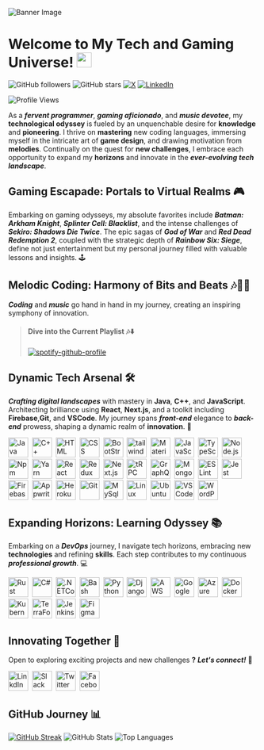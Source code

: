 ![Banner Image](https://repository-images.githubusercontent.com/588181932/e36ec678-7984-4cdd-8e4c-a3932772ff8e)

<h1>
   Welcome to My Tech and Gaming Universe!
  <img src="https://media.giphy.com/media/hvRJCLFzcasrR4ia7z/giphy.gif" width="30px"/>
</h1> 


![GitHub followers](https://img.shields.io/github/followers/Hasnat-Ahmed-Goheer?style=social)
![GitHub stars](https://img.shields.io/github/stars/Hasnat-Ahmed-Goheer?style=social)
[![X](https://img.shields.io/badge/X-black?style=flat-square&logo=x&logoColor=white)](LINK_TO_YOUR_X_PROFILE)
[![LinkedIn](https://img.shields.io/badge/LinkedIn-blue?style=flat-square&logo=linkedin&logoColor=white)](LINK_TO_YOUR_LINKEDIN_PROFILE)

![Profile Views](https://komarev.com/ghpvc/?username=YourGitHubUsername&style=flat-square)



As a _**fervent programmer**_, _**gaming aficionado**_, and _**music devotee**_, my **technological odyssey** is fueled by an unquenchable desire for **knowledge** and **pioneering**. I thrive on **mastering** new coding languages, immersing myself in the intricate art of **game design**, and drawing motivation from **melodies**. Continually on the quest for **new challenges**, I embrace each opportunity to expand my **horizons** and innovate in the _**ever-evolving tech landscape**_.

##  Gaming Escapade: Portals to Virtual Realms 🎮
Embarking on gaming odysseys, my absolute favorites include _**Batman: Arkham Knight**_, _**Splinter Cell: Blacklist**_, and the intense challenges of _**Sekiro: Shadows Die Twice**_. The epic sagas of _**God of War**_ and _**Red Dead Redemption 2**_, coupled with the strategic depth of _**Rainbow Six: Siege**_, define not just entertainment but my personal journey filled with valuable lessons and insights. 🕹️

## Melodic Coding: Harmony of Bits and Beats 🎶👨‍💻
_**Coding**_ and _**music**_ go hand in hand in my journey, creating an inspiring symphony of innovation. 
> #### Dive into the Current Playlist 🎶⬇️
>[![spotify-github-profile](https://spotify-github-profile.vercel.app/api/view?uid=9vswfpmpfktc17c8bzbh37qq7&cover_image=true&theme=natemoo-re&show_offline=false&background_color=121212&interchange=true&bar_color=53b14f&bar_color_cover=true)](https://spotify-github-profile.vercel.app/api/view?uid=9vswfpmpfktc17c8bzbh37qq7&redirect=true)

## Dynamic Tech Arsenal 🛠️
**_Crafting digital landscapes_** with mastery in **Java**, **C++**, and **JavaScript**. Architecting brilliance using **React**, **Next.js**, and a toolkit including **Firebase**,**Git**, and **VSCode**. My journey spans _**front-end**_ elegance to _**back-end**_ prowess, shaping a dynamic realm of **innovation**. 🚀

<div>
  <!-- Add tech stack icons -->
  <img src="https://cdn.jsdelivr.net/gh/devicons/devicon/icons/java/java-original.svg" width="40" height="40" title="Java" alt="Java" />&nbsp;
  <img src="https://cdn.jsdelivr.net/gh/devicons/devicon/icons/cplusplus/cplusplus-original.svg" width="40" height="40" title="C++" alt="C++" />&nbsp;
  <img src="https://cdn.jsdelivr.net/gh/devicons/devicon/icons/html5/html5-original.svg" title="HTML" alt="HTML" width="40" height="40"/>&nbsp;
  <img src="https://cdn.jsdelivr.net/gh/devicons/devicon/icons/css3/css3-original.svg" title="CSS" alt="CSS" width="40" height="40"/>&nbsp;
  <img src="https://cdn.jsdelivr.net/gh/devicons/devicon/icons/bootstrap/bootstrap-original.svg" width="40" height="40" title="BootStrap" alt="BootStrap" />&nbsp;
  <img src="https://cdn.jsdelivr.net/gh/devicons/devicon/icons/tailwindcss/tailwindcss-plain.svg" width="40" height="40" title="tailwindCSS" alt="tailwindCSS"  />&nbsp;
  <img src="https://cdn.jsdelivr.net/gh/devicons/devicon/icons/materialui/materialui-original.svg" width="40" height="40" title="MaterialUI" alt="MaterialUI" />&nbsp;
  <img src="https://cdn.jsdelivr.net/gh/devicons/devicon/icons/javascript/javascript-plain.svg" title="JavaScript" alt="JavaScript" width="40" height="40"/>&nbsp;
  <img src="https://cdn.jsdelivr.net/gh/devicons/devicon/icons/typescript/typescript-original.svg" title="TypeScript" alt="TypeScript" width="40" height="40"/>&nbsp;
  <img src="https://cdn.jsdelivr.net/gh/devicons/devicon/icons/nodejs/nodejs-original.svg" width="40" height="40" title="Node.js" alt="Node.js" />&nbsp;
  <img src="https://cdn.jsdelivr.net/gh/devicons/devicon/icons/npm/npm-original-wordmark.svg" width="40" height="40" title="Npm" alt="Npm" />&nbsp;
  <img src="https://cdn.jsdelivr.net/gh/devicons/devicon/icons/yarn/yarn-original.svg"  width="40" height="40" title="Yarn" alt="Yarn" />&nbsp;     
  <img src="https://cdn.jsdelivr.net/gh/devicons/devicon/icons/react/react-original.svg"  width="40" height="40" title="React" alt="React" />&nbsp;
  <img src="https://cdn.jsdelivr.net/gh/devicons/devicon/icons/redux/redux-original.svg" width="40" height="40" title="Redux" alt="Redux" />&nbsp;
  <img src="https://devicons.railway.app/i/nextjs-light.svg" width="40" height="40" title="Next.js" alt="Next.js" />&nbsp;
  <img src="https://devicons.railway.app/i/trpc.png" width="40" height="40" title="tRPC" alt="tRPC" />&nbsp;
  <img src="https://cdn.jsdelivr.net/gh/devicons/devicon/icons/graphql/graphql-plain.svg" width="40" height="40" title="GraphQl" alt="GraphQl" />&nbsp;
  <img src="https://cdn.jsdelivr.net/gh/devicons/devicon/icons/mongodb/mongodb-original.svg" width="40" height="40" title="MongoDB" alt="MongoDB" />&nbsp;
  <img src="https://cdn.jsdelivr.net/gh/devicons/devicon/icons/eslint/eslint-original.svg" width="40" height="40" title="ESLint" alt="ESLint" />&nbsp;
  <img src="https://cdn.jsdelivr.net/gh/devicons/devicon/icons/jest/jest-plain.svg" width="40" height="40" title="Jest" alt="Jest" />&nbsp;
  <img src="https://cdn.jsdelivr.net/gh/devicons/devicon/icons/firebase/firebase-plain.svg" width="40" height="40" title="Firebase" alt="Firebase" />&nbsp;
  <img src="https://cdn.jsdelivr.net/gh/devicons/devicon/icons/appwrite/appwrite-original.svg" width="40" height="40" title="Appwrite" alt="Appwrite" />&nbsp;
  <img src="https://cdn.jsdelivr.net/gh/devicons/devicon/icons/heroku/heroku-original.svg" width="40" height="40" title="Heroku" alt="Heroku" />&nbsp;
  <img src="https://cdn.jsdelivr.net/gh/devicons/devicon/icons/git/git-original.svg" width="40" height="40" title="Git" alt="Git" />&nbsp;
  <img src="https://cdn.jsdelivr.net/gh/devicons/devicon/icons/mysql/mysql-original.svg" width="40" height="40" title="MySql" alt="MySql" />&nbsp;
  <img  src="https://cdn.jsdelivr.net/gh/devicons/devicon/icons/linux/linux-original.svg" title="Linux" alt="Linux" width="40" height="40"/>&nbsp;
  <img src="https://cdn.jsdelivr.net/gh/devicons/devicon/icons/ubuntu/ubuntu-plain.svg" width="40" height="40" title="Ubuntu" alt="Ubuntu" />&nbsp;
  <img src="https://cdn.jsdelivr.net/gh/devicons/devicon/icons/vscode/vscode-original.svg" width="40" height="40" title="VSCode" alt="VSCode" />&nbsp;
  <img src="https://cdn.jsdelivr.net/gh/devicons/devicon/icons/wordpress/wordpress-original.svg" width="40" height="40" title="WordPress" alt="WordPress" />&nbsp;
</div>

## Expanding Horizons: Learning Odyssey 📚
Embarking on a _**DevOps**_ journey, I navigate tech horizons, embracing new **technologies** and refining **skills**. Each step contributes to my continuous _**professional growth**_. 💻
<div >
  <!-- Add learning journey icons -->
  <img src="https://devicons.railway.app/i/rust-light.svg"  title="Rust" alt="Rust" width="40" height="40"/>&nbsp;
  <img src="https://cdn.jsdelivr.net/gh/devicons/devicon/icons/csharp/csharp-original.svg" title="C#" alt="C#" width="40" height="40" />&nbsp;
  <img src="https://cdn.jsdelivr.net/gh/devicons/devicon/icons/dotnetcore/dotnetcore-original.svg" title=".NETCore" alt=".NETCore" width="40" height="40"/>&nbsp;
  <img src="https://devicons.railway.app/i/bash.svg" title="Bash" alt="Bash" width="40" height="40"/>&nbsp;
  <img src="https://cdn.jsdelivr.net/gh/devicons/devicon/icons/python/python-original.svg"  title="Python" alt="Python" width="40" height="40"/>&nbsp;
  <img src="https://devicons.railway.app/i/django.svg"  title="Django" alt="Django" width="40" height="40"/>&nbsp;
  <img src="https://cdn.jsdelivr.net/gh/devicons/devicon/icons/amazonwebservices/amazonwebservices-original.svg" title="AWS" alt="AWS" width="40" height="40"/>&nbsp;
  <img src="https://cdn.jsdelivr.net/gh/devicons/devicon/icons/googlecloud/googlecloud-original.svg"  title="GoogleCloud" alt="GoogleCloud" width="40" height="40"/>&nbsp;
  <img src="https://cdn.jsdelivr.net/gh/devicons/devicon/icons/azure/azure-original.svg"  title="Azure" alt="Azure" width="40" height="40"/>&nbsp;
  <img src="https://cdn.jsdelivr.net/gh/devicons/devicon/icons/docker/docker-original.svg"  title="Dockers" alt="Dockers" width="40" height="40"/>&nbsp;
  <img src="https://cdn.jsdelivr.net/gh/devicons/devicon/icons/kubernetes/kubernetes-plain.svg" title="Kubernetes" alt="Kubernetes" width="40" height="40"/>&nbsp;
  <img src="https://cdn.jsdelivr.net/gh/devicons/devicon/icons/terraform/terraform-original.svg" title="TerraForm" alt="TerraForm" width="40" height="40"/>&nbsp;
  <img src="https://cdn.jsdelivr.net/gh/devicons/devicon/icons/jenkins/jenkins-original.svg"  title="Jenkins" alt="Jenkins" width="40" height="40"/>&nbsp;
  <img src="https://cdn.jsdelivr.net/gh/devicons/devicon/icons/figma/figma-original.svg" title="Figma" alt="Figma" width="40" height="40"/>&nbsp;
</div>

## Innovating Together 🚀
Open to exploring exciting projects and new challenges **?** _**Let's connect!**_ 🤝

<div>
  <img src="https://cdn.jsdelivr.net/gh/devicons/devicon/icons/linkedin/linkedin-original.svg" title="LinkdIn" alt="LinkdIn" width="40" height="40"/>&nbsp;
  <img src="https://cdn.jsdelivr.net/gh/devicons/devicon/icons/slack/slack-original.svg"  title="Slack" alt="Slack" width="40" height="40"/>&nbsp;
  <img src="https://cdn.jsdelivr.net/gh/devicons/devicon/icons/twitter/twitter-original.svg" title="Twitter" alt="Twitter" width="40" height="40"/>&nbsp;
  <img src="https://cdn.jsdelivr.net/gh/devicons/devicon/icons/facebook/facebook-original.svg" title="Facebook" alt="Facebook" width="40" height="40"/>&nbsp;
  
  <!-- Social media icons -->
  
</div>

## GitHub Journey 📊 
<div>
  <a href="https://git.io/streak-stats"><img src="https://streak-stats.demolab.com?user=Hasnat-Ahmed-Goheer&theme=github-dark-blue&hide_border=true&border_radius=12&card_width=496&background=45%2C0D1117%2C1C2431&stroke=8D6F15&currStreakNum=fff&currStreakLabel=fff&sideLabels=58A6FF&fire=FF652F" alt="GitHub Streak" /></a>
 <img src="https://github-readme-stats.vercel.app/api?username=Hasnat-Ahmed-Goheer&show_icons=true&theme=github_dark&bg_color=45,0D1117,1C2431&hide_border=true&border_radius=12&ring_color=1f6feb&text_color=fff&title_color=58a6ff" alt="GitHub Stats" />
  <img src="https://github-readme-stats.vercel.app/api/top-langs/?username=Hasnat-Ahmed-Goheer&layout=compact&theme=sunset-gradient&theme=github_dark&bg_color=45,0D1117,1C2431&hide_border=true&border_radius=12&text_color=fff&title_color=58a6ff" alt="Top Languages" />
</div>
